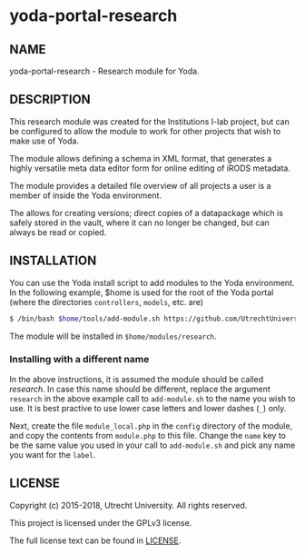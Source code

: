 yoda-portal-research
====================

NAME
----

yoda-portal-research - Research module for Yoda.

DESCRIPTION
---
This research module was created for the Institutions I-lab project, but can be configured to allow the module to work for other projects that wish to make use of Yoda.

The module allows defining a schema in XML format, that generates a highly versatile meta data editor form for online editing of iRODS metadata. 

The module provides a detailed file overview of all projects a user is a member of inside the Yoda environment.

The allows for creating versions; direct copies of a datapackage which is safely stored in the vault, where it can no longer be changed, but can always be read or copied.

INSTALLATION
------
You can use the Yoda install script to add modules to the Yoda environment.
In the following example, $home is used for the root of the Yoda portal (where the directories `controllers`, `models`, etc. are)
```sh
$ /bin/bash $home/tools/add-module.sh https://github.com/UtrechtUniversity/yoda-portal-research research
```
The module will be installed in `$home/modules/research`.

### Installing with a different name
In the above instructions, it is assumed the module should be called _research_. In case this name should be different, replace the argument `research` in the above example call to `add-module.sh` to the name you wish to use. It is best practive to use lower case letters and lower dashes (`_`) only.

Next, create the file `module_local.php` in the `config` directory of the module, and copy the contents from `module.php` to this file. Change the `name` key to be the same value you used in your call to `add-module.sh` and pick any name you want for the `label`.

LICENSE
-------
Copyright (c) 2015-2018, Utrecht University. All rights reserved.

This project is licensed under the GPLv3 license.

The full license text can be found in [LICENSE](LICENSE).

